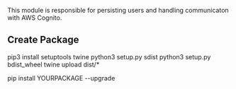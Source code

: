 This module is responsible for persisting users and handling communicaton with AWS Cognito.

## Create Package

pip3 install setuptools twine 
python3 setup.py sdist
python3 setup.py bdist_wheel
twine upload dist/*

pip install YOURPACKAGE --upgrade